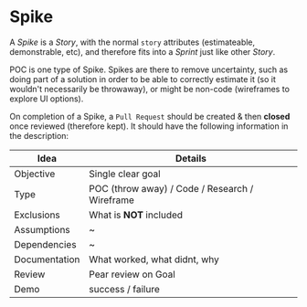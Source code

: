 # Spike

A *Spike* is a *Story*, with the normal `story` attributes (estimateable, demonstrable, etc), and therefore fits into a *Sprint* just like other *Story*.

POC is one type of Spike. Spikes are there to remove uncertainty, such as doing part of a solution in order to be able to correctly estimate it (so it wouldn't necessarily be throwaway), or might be non-code (wireframes to explore UI options).

On completion of a Spike, a `Pull Request` should be created & then **closed** once reviewed (therefore kept). It should have the following information in the description:

| Idea | Details |
| ---- | ------- |
| Objective | Single clear goal |
| Type | POC (throw away) / Code / Research / Wireframe  |
| Exclusions | What is **NOT** included |
| Assumptions | ~ |
| Dependencies | ~ |
| Documentation | What worked, what didnt, why |
| Review | Pear review on Goal |
| Demo | success / failure |
